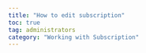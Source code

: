 ```yaml
---
title: "How to edit subscription"
toc: true
tag: administrators
category: "Working with Subscription"
---
```

